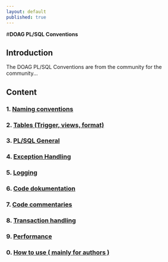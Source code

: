 ```yaml
---
layout: default
published: true
---
```





#**DOAG PL/SQL Conventions**



## Introduction
The DOAG PL/SQL Conventions are from the community for the community...
## Content
### 1. [Naming conventions](namingconventions.html)
### 2. [Tables (Trigger, views, format)]( tables.html)
### 3. [PL/SQL General](plsqlgeneral.html)
### 4. [Exception Handling](exceptions.html)
### 5. [Logging](logging.html)
### 6. [Code dokumentation](codedocs.html)
### 7. [Code commentaries](codecomments.html)
### 8. [Transaction handling](transactions.html)
### 9. [Performance](performance.html)
### 0. [How to use ( mainly for authors )](howto.html)


